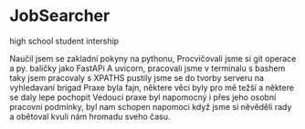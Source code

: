 # JobSearcher
high school student intership

Naučil jsem se zakladní pokyny na pythonu,
Procvičovali jsme si git operace a py. balíčky jako FastAPi
A uvicorn, pracovali jsme v terminalu s bashem taky jsem pracovaly s XPATHS
pustily jsme se do tvorby serveru na vyhledavaní brigad
Praxe byla fajn, některe věci byly pro mě težší a některe se daly lepe pochopit
Vedoucí praxe byl napomocný i přes jeho osobní pracovní podmínky,
byl nam schopen napomoci když jsme si něvěděli rady a obětoval kvuli nám hromadu sveho času.

